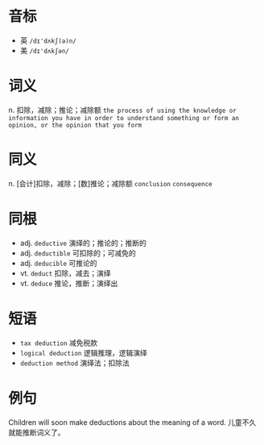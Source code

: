 # 音标

- 英 `/dɪ'dʌkʃ(ə)n/`
- 美 `/dɪ'dʌkʃən/`

# 词义

n. 扣除，减除；推论；减除额
`the process of using the knowledge or information you have in order to understand something or form an opinion, or the opinion that you form`

# 同义

n. [会计]扣除，减除；[数]推论；减除额
`conclusion` `consequence`

# 同根

- adj. `deductive` 演绎的；推论的；推断的
- adj. `deductible` 可扣除的；可减免的
- adj. `deducible` 可推论的
- vt. `deduct` 扣除，减去；演绎
- vt. `deduce` 推论，推断；演绎出

# 短语

- `tax deduction` 减免税款
- `logical deduction` 逻辑推理，逻辑演绎
- `deduction method` 演绎法；扣除法

# 例句

Children will soon make deductions about the meaning of a word.
儿童不久就能推断词义了。


